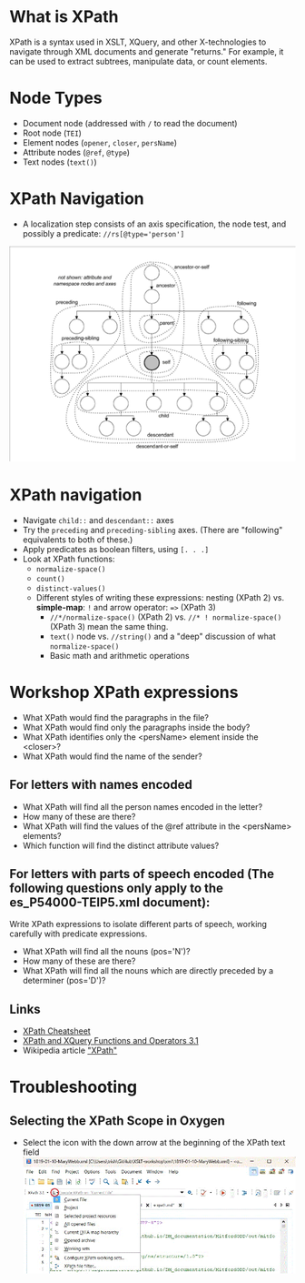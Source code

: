# What is XPath
XPath is a syntax used in XSLT, XQuery, and other X-technologies to navigate through XML documents and generate "returns." For example, it can be used to extract subtrees, manipulate data, or count elements.

# Node Types
- Document node (addressed with `/` to read the document)
- Root node (`TEI`)
- Element nodes (`opener`, `closer`, `persName`)
- Attribute nodes (`@ref`, `@type`)
- Text nodes (`text()`)

# XPath Navigation
- A localization step consists of an axis specification, the node test, and possibly a predicate: `//rs[@type='person']`

![XPath Axes](xpath-axis.gif)


# XPath navigation
- Navigate `child::` and `descendant::` axes
- Try the `preceding` and `preceding-sibling` axes. (There are "following" equivalents to both of these.) 
- Apply predicates as boolean filters, using `[. . .]`
- Look at XPath functions: 
    - `normalize-space()`
    - `count()`
    - `distinct-values()`
    - Different styles of writing these expressions: nesting (XPath 2) vs. **simple-map**: `!` and arrow operator: `=>` (XPath 3)
        - `//*/normalize-space()` (XPath 2) vs. `//* ! normalize-space()` (XPath 3) mean the same thing.
        - `text()` node vs. `//string()` and a "deep" discussion of what `normalize-space()`
        - Basic math and arithmetic operations


# Workshop XPath expressions 

- What XPath would find the paragraphs in the file?
- What XPath would find only the paragraphs inside the body?
- What XPath identifies only the \<persName\> element inside the \<closer\>?   
- What XPath would find the name of the sender?

## For letters with names encoded
- What XPath will find all the person names encoded in the letter? 
- How many of these are there?
- What XPath will find the values of the @ref attribute in the \<persName> elements?
- Which function will find the distinct attribute values? 

## For letters with parts of speech encoded (The following questions only apply to the **es_P54000-TEIP5.xml** document):
Write XPath expressions to isolate different parts of speech, working carefully with predicate expressions. 
- What XPath will find all the nouns (pos='N')?
- How many of these are there? 
- What XPath will find all the nouns which are directly preceded by a determiner (pos='D')?

## Links

* [XPath Cheatsheet](https://devhints.io/xpath)
* [XPath and XQuery Functions and Operators 3.1](https://www.w3.org/TR/xpath-functions-31/)
* Wikipedia article ["XPath"](https://es.wikipedia.org/wiki/XPath)

# Troubleshooting
## Selecting the  XPath Scope in Oxygen

- Select the icon with the down arrow at the beginning of the XPath text field ![XPath scope icon](xpath-scope.gif)
